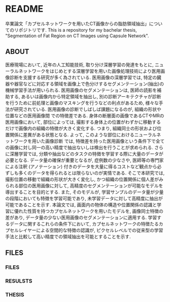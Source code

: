 # README #

卒業論文「カプセルネットワークを用いたCT画像からの脂肪領域抽出」についてのリポジトリです.
This is a repository for my bachelar thesis, "Segmentation of Fat Region on CT Images using Capsule Network".

## ABOUT ##

医療現場において, 近年の人工知能技術, 取り分け深層学習の発達をもとに, ニューラルネットワークをはじめとする深層学習を用いた画像処理技術により医用画像診断を支援する研究が多く為されている. 医用画像の深層学習では, 特定の臓 器や器官などに対応する領域を画像上で色分けするセグメンテーション(抽出)の機械学習手法が用いられる. 医用画像のセグメンテーションは, 医師の読影を補助する, あるいは画像内から特定領域を抽出し, 別の診断アーキテクチャが診断を行うために前処理と画像のマスキングを行うなどの利点があるため, 様々な手法が研究されている.
医用画像の診断でしばしば課題になるのが, 組織の形状や位置などの医用画像間 での特徴差である. 身体の断層面の画像であるCTやMRの医用画像において, 部位によっては, 撮影する身体上の位置がわずかに移動するだけで画像内の組織の特徴が大きく変化する. つまり, 組織同士の形状および位置関係に差異がある状態となる. よって, このような部位におけるニューラルネットワークを用いた画像診断 では, 特徴差を持った医用画像という条件下で全ての画像に対し同一の高い精度で抽出ないしは検出を行うことが求められる.
さらに深層学習では, 分類や抽出などのタスクの特徴を学習する際に大量のデータが必要となる. データ量の確保が重要となるが, 症例数の少なさや, 医師等の専門家による注釈 (アノテーション) 付きのデータを大量に得るコストなど観点から必ずしも多くのデータを得られるとは限らないのが実情である.
そこで本研究では, 撮影位置の移動で組織の形状が大きく変化し, かつ組織の位置関係に個人差がみられる部位の医用画像に対して, 高精度のセグメンテーションが可能なモデルを導出することを目的とする. また, そのモデルが, 学習サンプルのデータ量が少量の段階においても特徴を学習可能であり, 未学習データに対して高精度に抽出が可能であることを示す.
本論文では, 画面内の物体の構造や位置関係の認識と学習に優れた性質を持つカプセルネットワークを用いたモデルを, 画像同士特徴の差があり, データ量の少ない医用画像のセグメンテーションに適用する. 学習するデータに関するこれらの条件下において, カプセルネットワークの特徴たるカプセルレイヤーによる空間的な特徴の認識が, ピクセルレベルでの従来型の学習手法と比較して高い精度での領域抽出を可能とすることを示す.

## FILES ##

### FILES ###
### RESULSTS ###
### THESIS ###
